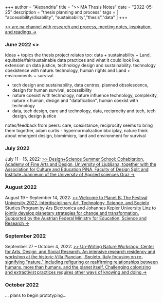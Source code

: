 +++
author = "Alexandria"
title = ">> MA Thesis Notes"
date = "2022-05-25"
description = "thesis planning and process"
tags = [
    "accessibility/disability",
    "sustainability","thesis","data"
]
+++

<a href="https://www.are.na/lexahl/thesis-r0undls8gmg" target="_blank">>> are.na channel with research and process, meeting notes, inspiration, and readings →</a>


### June 2022 <<thesis brainstorming>>

ideas + topics the thesis project relates too: data + sustainability + Land, equitable/fair/sustainable data practices and what it could look like. 
extension on data justice, technology design and sustainability. technology coexistence with nature. 
technology, human rights and Land + environments + survival.

* tech design and sustainability, data centres, planned obsolescence, design for human survival, accessibility
* nature coexist with technology, nature influence technology, complexity, nature x human, design and "datafication", human coexist with technology
* data, tech design, care and technology, data, reciprocity and tech, tech design, design justice

notes/feedback from peers: care, coexistance, reciprocity seems to bring them together, adam curtis - hypernormalization bbc iplay, nature think about emergent design, biomimicry, land and environment for survival

### July 2022 

July 11 – 15, 2022: <a href="https://www.aluo.uni-lj.si/en/mpsole/designscience-cohabitation/">>> Design+Science Summer School: Cohabitation, Academy of Fine Arts and Design, University of Ljubljana, together with the Association for Culture and Education PiNA, Faculty of Design Split and Institute Joanneum of the University of Applied sciences Graz →</a>

### August 2022

August 19 – September 14, 2022: <a href="https://ars.electronica.art/planetb/en/festivaluniversity/">>> Welcome to Planet B: The Festival University 2022. Interdisciplinary Art, Technology, Science, and Society Studies Program by Ars Electronica and Johannes Kepler University Linz to jointly develop planetary strategies for change and transformation. Supported by the Austrian Federal Ministry for Education, Science and Research →</a>

### September 2022

September 27 – October 4, 2022: <a href="http://www.centerartsdesign.org/workshops/Un-Writing%20Nature%20">>> Un-Writing Nature Workshop: Center for Arts, Design, and Social Research. An intensive research residency and workshop at the historic Villa Pianciani, Spoleto, Italy focusing on re-signifying "nature," including refiguring or reaffirming relationships between humans, more than humans, and the planet itself. Challenging colonizing and extractivist practices requires other ways of knowing and doing.→</a>

### October 2022

... plans to begin prototyping...


